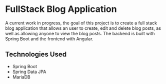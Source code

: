 # FullStack Blog Application

A current work in progress, the goal of this project is to create a full stack
blog application that allows an user to create, edit and delete blog posts, as
well as allowing anyone to view the blog posts. The backend is built with Spring
Boot and the frontend with Angular.

## Technologies Used

- Spring Boot
- Spring Data JPA
- MariaDB
